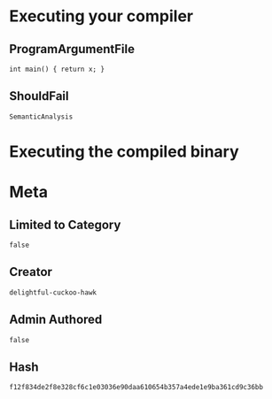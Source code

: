 # Executing your compiler

## ProgramArgumentFile

```
int main() { return x; }

```

## ShouldFail

```
SemanticAnalysis
```

# Executing the compiled binary

# Meta

## Limited to Category

```
false
```

## Creator

```
delightful-cuckoo-hawk
```

## Admin Authored

```
false
```

## Hash

```
f12f834de2f8e328cf6c1e03036e90daa610654b357a4ede1e9ba361cd9c36bb
```
